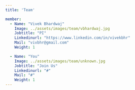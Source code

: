 ```yaml
---
title: 'Team'

member:
  - Name: "Vivek Bhardwaj"
    Image: ../assets/images/team/vbhardwaj.jpg
    Jobtitle: "PI"
    Linkedinurl: "https://www.linkedin.com/in/vivekbhr"
    Mail: "vivbhr@gmail.com"
    Weight: 1

  - Name: "You"
    Image: ../assets/images/team/unknown.jpg
    Jobtitle: "Join Us"
    Linkedinurl: "#"
    Mail: "#"
    Weight: 1
---
```

